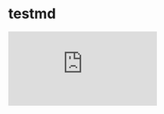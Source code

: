 # testmd

![example](http://www.sciweavers.org/tex2img.php?eq=%20%5Cfrac%7B%20%5Csqrt%5Bn%5D%7Ba%C2%B7b%7D%7D%7B%20%5Cfrac%7B%5Cpartial%5Enf%7D%7B%5Cpartial%20x%5En%7D%20%7D%20&bc=White&fc=Black&im=png&fs=12&ff=arev&edit=0)
